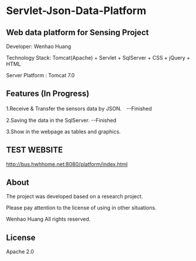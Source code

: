# Servlet-Json-Data-Platform

## Web data platform for Sensing Project

Developer: Wenhao Huang

Technology Stack: Tomcat(Apache) + Servlet + SqlServer + CSS + jQuery + HTML


Server Platform : Tomcat 7.0


## Features (In Progress)

1.Receive & Transfer the sensors data by JSON.　--Finished

2.Saving the data in the SqlServer.  --Finished

3.Show in the webpage as tables and graphics.

## TEST WEBSITE
http://bus.hwhhome.net:8080/platform/index.html


## About

The project was developed based on a research project.

Please pay attention to the license of using in other situations.

Wenhao Huang All rights reserved.

## License
Apache 2.0
